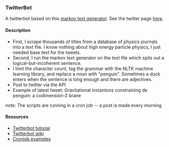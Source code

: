 ### TwitterBot

A twitterbot based on this [markov text generator](https://github.com/codebox/markov-text). See the twitter page [here](twitter.com/penguinphysics1).

#### Description
* First, I scrape thousands of titles from a database of physics journals into a text file. I know nothing about high energy particle physics, I just needed base text for the tweets. 
* Second, I run the markov text generator on the text file which spits out a logical-but-incoherent sentence.
* I limit the character count, tag the grammar with the NLTK machine learning library, and replace a noun with "penguin". Sometimes a duck enters when the sentence is long enough and there are adjectives.
* Post to twitter via the API
* Example of latest tweet: Gravitational instantons constraining de penguin: a codimension-2 brane

note: The scripts are running in a cron job -- a post is made every morning

#### Resources
* [Twitterbot tutorial](http://www.dototot.com/how-to-write-a-twitter-bot-with-python-and-tweepy/)
* [Twitterbot wiki](https://botwiki.org/tutorials/twitterbots/)
* [Cronjob examples](http://www.thegeekstuff.com/2009/06/15-practical-crontab-examples/)
